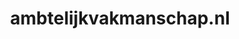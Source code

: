 ---
layout: post
title:  "ambtelijkvakmanschap.nl"
internal_url:  "/dutchgov/ambtelijkvakmanschap.nl.html"
categories: dutchgov
---